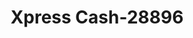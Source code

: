 ---
f_zip-code: 79756
f_state-code: TX
title: Xpress Cash-28896
f_phone: 432-943-6599
f_city-only: Monahans
f_address: 922 South Stockton Avenue Monahans
f_location-unique-id: '28896'
slug: xpress-cash-28896
updated-on: '2024-05-30T13:46:58.046Z'
created-on: '2024-05-30T13:36:59.803Z'
published-on: '2024-05-30T13:54:32.469Z'
f_city-state: cms/city/monahans-tx.md
f_company: cms/company/xpress-cash.md
f_state: cms/state/texas.md
layout: '[payday-loan].html'
tags: payday-loan
---